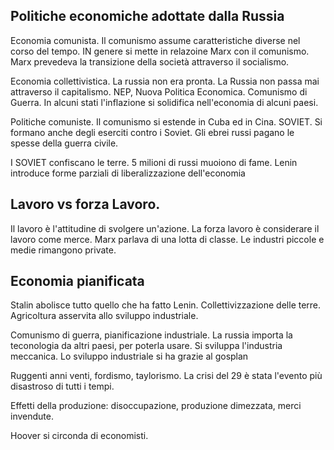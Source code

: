 ## Politiche economiche adottate dalla Russia

Economia comunista. Il comunismo assume caratteristiche diverse nel corso del tempo. IN genere si mette in relazoine Marx con il comunismo. Marx prevedeva la transizione della società attraverso il socialismo.

Economia collettivistica. La russia non era pronta. La Russia non passa mai attraverso il capitalismo. NEP, Nuova Politica Economica. Comunismo di Guerra. In alcuni stati l'inflazione si solidifica nell'economia di alcuni paesi.

Politiche comuniste. Il comunismo si estende in Cuba ed in Cina. SOVIET. Si formano anche degli eserciti contro i Soviet. Gli ebrei russi pagano le spesse della guerra civile. 

I SOVIET confiscano le terre. 5 milioni di russi muoiono di fame. Lenin introduce forme parziali di liberalizzazione dell'economia

## Lavoro vs forza Lavoro.

Il lavoro è l'attitudine di svolgere un'azione. La forza lavoro è considerare il lavoro come merce. Marx parlava di una lotta di classe. Le industri piccole e medie rimangono private.

## Economia pianificata

Stalin abolisce tutto quello che ha fatto Lenin. Collettivizzazione delle terre. Agricoltura asservita allo sviluppo industriale. 

Comunismo di guerra, pianificazione industriale. La russia importa la teconologia da altri paesi, per poterla usare. Si sviluppa l'industria meccanica. Lo sviluppo industriale si ha grazie al gosplan 

Ruggenti anni venti, fordismo, taylorismo. La crisi del 29 è stata l'evento più disastroso di tutti i tempi.  

Effetti della produzione: disoccupazione, produzione dimezzata, merci invendute.

Hoover si circonda di economisti. 
